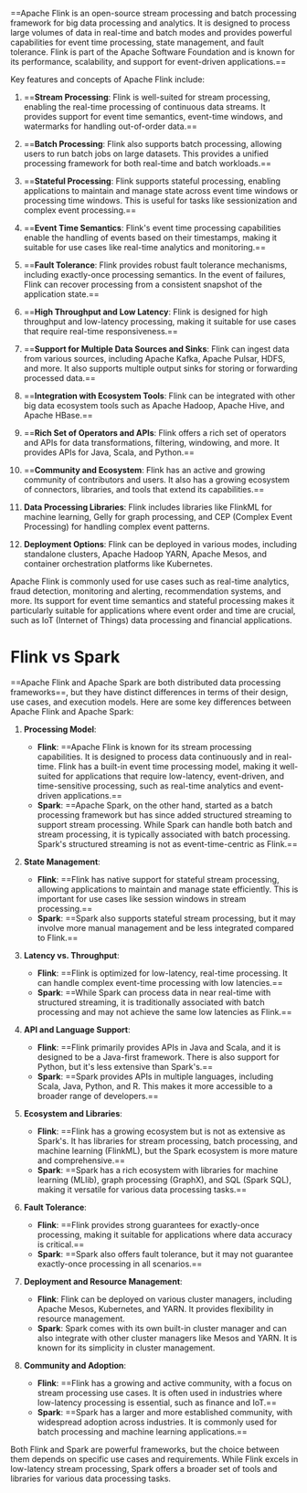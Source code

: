 ==Apache Flink is an open-source stream processing and batch processing framework for big data processing and analytics. It is designed to process large volumes of data in real-time and batch modes and provides powerful capabilities for event time processing, state management, and fault tolerance. Flink is part of the Apache Software Foundation and is known for its performance, scalability, and support for event-driven applications.==

Key features and concepts of Apache Flink include:

1. ==**Stream Processing**: Flink is well-suited for stream processing, enabling the real-time processing of continuous data streams. It provides support for event time semantics, event-time windows, and watermarks for handling out-of-order data.==

2. ==**Batch Processing**: Flink also supports batch processing, allowing users to run batch jobs on large datasets. This provides a unified processing framework for both real-time and batch workloads.==

3. ==**Stateful Processing**: Flink supports stateful processing, enabling applications to maintain and manage state across event time windows or processing time windows. This is useful for tasks like sessionization and complex event processing.==

4. ==**Event Time Semantics**: Flink's event time processing capabilities enable the handling of events based on their timestamps, making it suitable for use cases like real-time analytics and monitoring.==

5. ==**Fault Tolerance**: Flink provides robust fault tolerance mechanisms, including exactly-once processing semantics. In the event of failures, Flink can recover processing from a consistent snapshot of the application state.==

6. ==**High Throughput and Low Latency**: Flink is designed for high throughput and low-latency processing, making it suitable for use cases that require real-time responsiveness.==

7. ==**Support for Multiple Data Sources and Sinks**: Flink can ingest data from various sources, including Apache Kafka, Apache Pulsar, HDFS, and more. It also supports multiple output sinks for storing or forwarding processed data.==

8. ==**Integration with Ecosystem Tools**: Flink can be integrated with other big data ecosystem tools such as Apache Hadoop, Apache Hive, and Apache HBase.==

9. ==**Rich Set of Operators and APIs**: Flink offers a rich set of operators and APIs for data transformations, filtering, windowing, and more. It provides APIs for Java, Scala, and Python.==

10. ==**Community and Ecosystem**: Flink has an active and growing community of contributors and users. It also has a growing ecosystem of connectors, libraries, and tools that extend its capabilities.==

11. **Data Processing Libraries**: Flink includes libraries like FlinkML for machine learning, Gelly for graph processing, and CEP (Complex Event Processing) for handling complex event patterns.

12. **Deployment Options**: Flink can be deployed in various modes, including standalone clusters, Apache Hadoop YARN, Apache Mesos, and container orchestration platforms like Kubernetes.

Apache Flink is commonly used for use cases such as real-time analytics, fraud detection, monitoring and alerting, recommendation systems, and more. Its support for event time semantics and stateful processing makes it particularly suitable for applications where event order and time are crucial, such as IoT (Internet of Things) data processing and financial applications.

# Flink vs Spark
==Apache Flink and Apache Spark are both distributed data processing frameworks==, but they have distinct differences in terms of their design, use cases, and execution models. Here are some key differences between Apache Flink and Apache Spark:

1. **Processing Model**:
   - **Flink**: ==Apache Flink is known for its stream processing capabilities. It is designed to process data continuously and in real-time. Flink has a built-in event time processing model, making it well-suited for applications that require low-latency, event-driven, and time-sensitive processing, such as real-time analytics and event-driven applications.==
   - **Spark**: ==Apache Spark, on the other hand, started as a batch processing framework but has since added structured streaming to support stream processing. While Spark can handle both batch and stream processing, it is typically associated with batch processing. Spark's structured streaming is not as event-time-centric as Flink.==

2. **State Management**:
   - **Flink**: ==Flink has native support for stateful stream processing, allowing applications to maintain and manage state efficiently. This is important for use cases like session windows in stream processing.==
   - **Spark**: ==Spark also supports stateful stream processing, but it may involve more manual management and be less integrated compared to Flink.==

3. **Latency vs. Throughput**:
   - **Flink**: ==Flink is optimized for low-latency, real-time processing. It can handle complex event-time processing with low latencies.==
   - **Spark**: ==While Spark can process data in near real-time with structured streaming, it is traditionally associated with batch processing and may not achieve the same low latencies as Flink.==

4. **API and Language Support**:
   - **Flink**: ==Flink primarily provides APIs in Java and Scala, and it is designed to be a Java-first framework. There is also support for Python, but it's less extensive than Spark's.==
   - **Spark**: ==Spark provides APIs in multiple languages, including Scala, Java, Python, and R. This makes it more accessible to a broader range of developers.==

5. **Ecosystem and Libraries**:
   - **Flink**: ==Flink has a growing ecosystem but is not as extensive as Spark's. It has libraries for stream processing, batch processing, and machine learning (FlinkML), but the Spark ecosystem is more mature and comprehensive.==
   - **Spark**: ==Spark has a rich ecosystem with libraries for machine learning (MLlib), graph processing (GraphX), and SQL (Spark SQL), making it versatile for various data processing tasks.==

6. **Fault Tolerance**:
   - **Flink**: ==Flink provides strong guarantees for exactly-once processing, making it suitable for applications where data accuracy is critical.==
   - **Spark**: ==Spark also offers fault tolerance, but it may not guarantee exactly-once processing in all scenarios.==

7. **Deployment and Resource Management**:
   - **Flink**: Flink can be deployed on various cluster managers, including Apache Mesos, Kubernetes, and YARN. It provides flexibility in resource management.
   - **Spark**: Spark comes with its own built-in cluster manager and can also integrate with other cluster managers like Mesos and YARN. It is known for its simplicity in cluster management.

8. **Community and Adoption**:
   - **Flink**: ==Flink has a growing and active community, with a focus on stream processing use cases. It is often used in industries where low-latency processing is essential, such as finance and IoT.==
   - **Spark**: ==Spark has a larger and more established community, with widespread adoption across industries. It is commonly used for batch processing and machine learning applications.==

Both Flink and Spark are powerful frameworks, but the choice between them depends on specific use cases and requirements. While Flink excels in low-latency stream processing, Spark offers a broader set of tools and libraries for various data processing tasks.